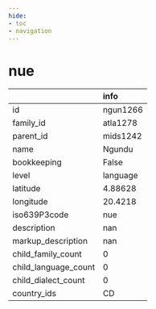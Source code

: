 ```yaml
---
hide:
- toc
- navigation
---
```

# nue
|                      | info     |
|:---------------------|:---------|
| id                   | ngun1266 |
| family_id            | atla1278 |
| parent_id            | mids1242 |
| name                 | Ngundu   |
| bookkeeping          | False    |
| level                | language |
| latitude             | 4.88628  |
| longitude            | 20.4218  |
| iso639P3code         | nue      |
| description          | nan      |
| markup_description   | nan      |
| child_family_count   | 0        |
| child_language_count | 0        |
| child_dialect_count  | 0        |
| country_ids          | CD       |